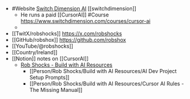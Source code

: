 - #Website [Switch Dimension AI](https://www.switchdimension.com/) [[switchdimension]]
	- He runs a paid [[CursorAI]] #Course https://www.switchdimension.com/courses/cursor-ai
	-
- [[TwitX/robshocks]] https://x.com/robshocks
- [[GitHub/robshox]] https://github.com/robshox
- [[YouTube/@robshocks]]
- [[Country/Ireland]]
- [[Notion]] notes on [[CursorAI]]
	- [Rob Shocks - Build with AI Resources](https://notes.switchdimension.com/Build-With-AI-Resources-18cb5b07a9438046a0d7d2824237ed20)
		- [[Person/Rob Shocks/Build with AI Resources/AI Dev Project Setup Prompts]]
		- [[Person/Rob Shocks/Build with AI Resources/Cursor AI Rules - The Missing Manual]]
